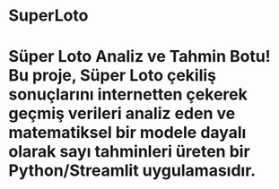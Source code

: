 # SuperLoto
# Süper Loto Analiz ve Tahmin Botu! Bu proje, Süper Loto çekiliş sonuçlarını internetten çekerek geçmiş verileri analiz eden ve matematiksel bir modele dayalı olarak sayı tahminleri üreten bir Python/Streamlit uygulamasıdır.      
